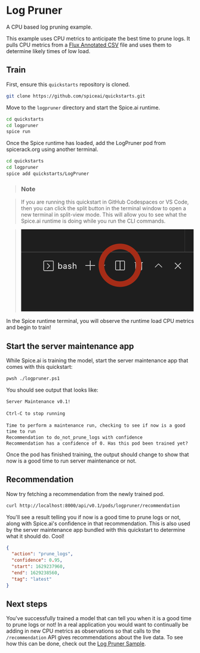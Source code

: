 # Log Pruner

A CPU based log pruning example.

This example uses CPU metrics to anticipate the best time to prune logs. It pulls CPU metrics from a [Flux Annotated CSV](https://docs.influxdata.com/influxdb/cloud/reference/syntax/annotated-csv/) file and uses them to determine likely times of low load.

## Train

First, ensure this `quickstarts` repository is cloned.

```bash
git clone https://github.com/spiceai/quickstarts.git
```

Move to the `logpruner` directory and start the Spice.ai runtime.

```bash
cd quickstarts
cd logpruner
spice run
```

Once the Spice runtime has loaded, add the LogPruner pod from spicerack.org using another terminal.

```bash
cd quickstarts
cd logpruner
spice add quickstarts/LogPruner
```

> ### Note

> If you are running this quickstart in GitHub Codespaces or VS Code, then you can click the split button in the terminal window to open a new terminal in split-view mode. This will allow you to see what the Spice.ai runtime is doing while you run the CLI commands.

> ![alt](/.imgs/split_terminal.png)

In the Spice runtime terminal, you will observe the runtime load CPU metrics and begin to train!

## Start the server maintenance app

While Spice.ai is training the model, start the server maintenance app that comes with this quickstart:

```bash
pwsh ./logpruner.ps1
```

You should see output that looks like:

```
Server Maintenance v0.1!

Ctrl-C to stop running

Time to perform a maintenance run, checking to see if now is a good time to run
Recommendation to do_not_prune_logs with confidence
Recommendation has a confidence of 0. Has this pod been trained yet?
```

Once the pod has finished training, the output should change to show that now is a good time to run server maintenance or not.

## Recommendation

Now try fetching a recommendation from the newly trained pod.

```bash
curl http://localhost:8000/api/v0.1/pods/logpruner/recommendation
```

You'll see a result telling you if now is a good time to prune logs or not, along with Spice.ai's confidence in that recommendation. This is also used by the server maintenance app bundled with this quickstart to determine what it should do. Cool!

```json
{
  "action": "prune_logs",
  "confidence": 0.95,
  "start": 1629237960,
  "end": 1629238560,
  "tag": "latest"
}
```

## Next steps

You've successfully trained a model that can tell you when it is a good time to prune logs or not! In a real application you would want to continually be adding in new CPU metrics as observations so that calls to the `/recommendation` API gives recommendations about the live data. To see how this can be done, check out the [Log Pruner Sample](https://github.com/spiceai/samples/blob/trunk/logpruner/README.md).
